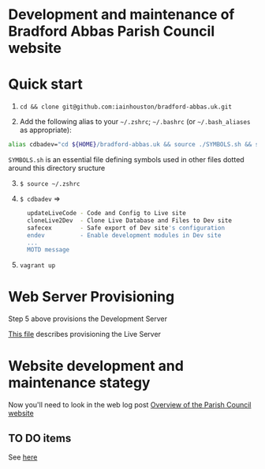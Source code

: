 # Development and maintenance of Bradford Abbas Parish Council website

Quick start
========

1. `cd && clone git@github.com:iainhouston/bradford-abbas.uk.git`

2. Add the following alias to your `~/.zshrc`;  `~/.bashrc` (or `~/.bash_aliases` as appropriate):

  ```sh 
  alias cdbadev="cd ${HOME}/bradford-abbas.uk && source ./SYMBOLS.sh && source ./scripts/badev/motd.sh"
  ```
  
  `SYMBOLS.sh` is an essential file defining symbols used in other files dotted around this directory sructure 

3. `$ source ~/.zshrc`

4. `$ cdbadev` =>

    ```sh
	  updateLiveCode - Code and Config to Live site
	  cloneLive2Dev  - Clone Live Database and Files to Dev site
	  safecex        - Safe export of Dev site's configuration
	  endev          - Enable development modules in Dev site
	  ...
	  MOTD message
	```
    
5.  `vagrant up`

Web Server Provisioning
=======================

Step 5 above provisions the Development Server

[This file](prod/README.md) describes provisioning the Live Server

Website development and maintenance stategy
===============

Now you'll need to look in the web log post [Overview of the Parish Council website](https://iainhouston.com/bapcoverview/)


TO DO items
-----------

See [here](TODO.md)
